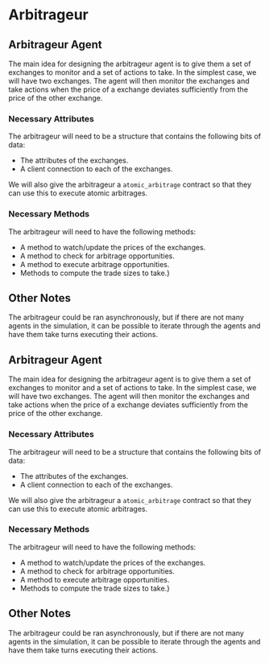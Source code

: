 # Arbitrageur

## Arbitrageur Agent

The main idea for designing the arbitrageur agent is to give them a set of exchanges to monitor and a set of actions to take. 
In the simplest case, we will have two exchanges.
The agent will then monitor the exchanges and take actions when the price of a exchange deviates sufficiently from the price of the other exchange.

### Necessary Attributes

The arbitrageur will need to be a structure that contains the following bits of data:
- The attributes of the exchanges.
- A client connection to each of the exchanges.

We will also give the arbitrageur a `atomic_arbitrage` contract so that they can use this to execute atomic arbitrages.

### Necessary Methods

The arbitrageur will need to have the following methods:
- A method to watch/update the prices of the exchanges.
- A method to check for arbitrage opportunities.
- A method to execute arbitrage opportunities.
- Methods to compute the trade sizes to take.}

## Other Notes

The arbitrageur could be ran asynchronously, but if there are not many agents in the simulation, it can be possible to iterate through the agents and have them take turns executing their actions.

## Arbitrageur Agent

The main idea for designing the arbitrageur agent is to give them a set of exchanges to monitor and a set of actions to take. 
In the simplest case, we will have two exchanges.
The agent will then monitor the exchanges and take actions when the price of a exchange deviates sufficiently from the price of the other exchange.

### Necessary Attributes

The arbitrageur will need to be a structure that contains the following bits of data:
- The attributes of the exchanges.
- A client connection to each of the exchanges.

We will also give the arbitrageur a `atomic_arbitrage` contract so that they can use this to execute atomic arbitrages.

### Necessary Methods

The arbitrageur will need to have the following methods:
- A method to watch/update the prices of the exchanges.
- A method to check for arbitrage opportunities.
- A method to execute arbitrage opportunities.
- Methods to compute the trade sizes to take.}

## Other Notes

The arbitrageur could be ran asynchronously, but if there are not many agents in the simulation, it can be possible to iterate through the agents and have them take turns executing their actions.
